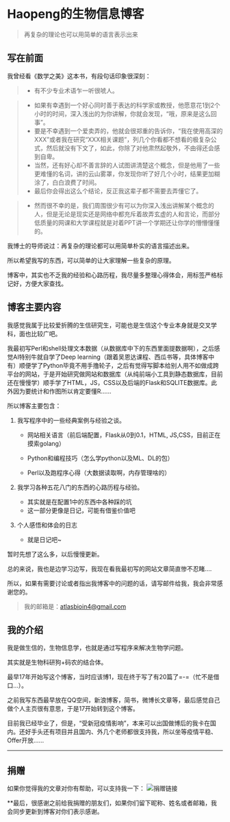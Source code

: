 # Haopeng的生物信息博客

>再复杂的理论也可以用简单的语言表示出来

 
## 写在前面

我曾经看《数学之美》这本书，有段句话印象很深刻：



> * 有不少专业术语乍一听很唬人。

> * 如果有幸遇到一个好心同时善于表达的科学家或教授，他愿意花1到2个小时的时间，深入浅出的为你讲解，你就会发现，“哦，原来是这么回事”。
> * 要是不幸遇到一个爱卖弄的，他就会很郑重的告诉你，“我在使用高深的XXX”或者我在研究“XXX相关课题”，列几个你看都不想看的极复杂公式，然后就没有下文了，如此，你除了对他肃然起敬外，不由得还会感到自卑。
> * 当然，还有好心却不善言辞的人试图讲清楚这个概念，但是他用了一些更难懂的名词，讲的云山雾罩，你发现你听了好几个小时，结果更加糊涂了，白白浪费了时间。
> * 最后你会得出这么个结论，反正我这辈子都不需要去弄懂它了。

> * 然而很不幸的是，我们周围很少有可以为你深入浅出讲解某个概念的人，但是无论是现实还是网络中都充斥着故弄玄虚的人和言论，而部分低质量的网课和大学课程就是对着PPT讲一个学期还让你学的懵懵懂懂的。



我博士的导师说过：再复杂的理论都可以用简单朴实的语言描述出来。

所以希望我写的东西，可以简单的让大家理解一些复杂的原理。

博客中，其实也不乏我的经验和心路历程，我尽量多整理心得体会，用标签严格标记好，方便大家查找。



## 博客主要内容

我感觉我属于比较爱折腾的生信研究生，可能也是生信这个专业本身就是交叉学科，面也比较广吧。

我最初写Perl和shell处理文本数据（从数据库中下的东西里面提数据啊），之后感觉AI特别牛就自学了Deep learning（跟着吴恩达课程、西瓜书等，具体博客中有）顺便学了Python毕竟不用手撸轮子，之后有觉得写脚本给别人用不如做成跨平台的网站，于是开始研究做网站和数据库（从纯前端小工具到静态数据库，目前还在慢慢学）顺手学了HTML，JS，CSS以及后端的Flask和SQLITE数据库。此外因为要统计和作图所以肯定要懂R......

所以博客主要包含：

1. 我写程序中的一些经典案例与经验之谈。

   * 网站相关语言（前后端配置，Flask从0到0.1，HTML, JS,CSS，目前正在摸索golang）

   * Python和编程技巧（怎么学python以及ML、DL的包）
   * Perl以及跑程序心得（大数据读取啊，内存管理啥的）

2. 我学习各种五花八门的东西的心路历程与经验。

   * 其实就是在配置1中的东西中各种踩的坑
   * 这一部分更像是日记，可能有借鉴价值吧

3. 个人感悟和体会的日志

   * 就是日记吧~

暂时先想了这么多，以后慢慢更新。

总的来说，我也是边学习边写，我现在看我最初写的网站文章简直惨不忍睹....

所以，如果有需要讨论或者指出我博客中的问题的话，请写邮件给我，我会非常感谢您的。

>  我的邮箱是：atlasbioin4@gmail.com

## 我的介绍

我是做生信的，生物信息学，也就是通过写程序来解决生物学问题。

其实就是生物科研狗+码农的结合体。

最早17年开始写这个博客，当时应该博1，现在终于写了有20篇了=-=（忙不是借口...）。

之前我写东西最早放在QQ空间，新浪博客，简书，微博长文章等，最后感觉自己做个人主页很有意思，于是17开始转到这个博客。

目前我已经毕业了，但是，“受新冠疫情影响”，本来可以出国做博后的我卡在国内。还好手头还有项目并且国内、外几个老师都很支持我，所以坐等疫情平稳、Offer开放......

----------


## 捐赠


如果你觉得我的文章对你有帮助，可以支持我一下：
![捐赠链接][1] 

  [1]: https://atlasbioinfo.github.io/images/pay.jpg
 
**最后，很感谢之前给我捐赠的朋友们，如果你们留下昵称、姓名或者邮箱，我会同步更新到博客对你们表示感谢。
